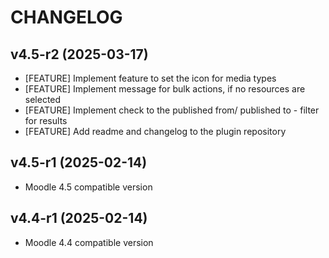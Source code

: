 CHANGELOG
===================

v4.5-r2 (2025-03-17)
-----------
* [FEATURE] Implement feature to set the icon for media types
* [FEATURE] Implement message for bulk actions, if no resources are selected
* [FEATURE] Implement check to the published from/ published to - filter for results
* [FEATURE] Add readme and changelog to the plugin repository

v4.5-r1 (2025-02-14)
-----------
* Moodle 4.5 compatible version

v4.4-r1 (2025-02-14)
-----------
* Moodle 4.4 compatible version